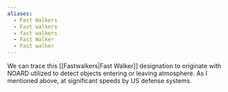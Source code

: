 ```yaml
---
aliases:
  - Fast Walkers
  - Fast walkers
  - fast walkers
  - Fast Walker
  - Fast walker
---
```

We can trace this [[Fastwalkers|Fast Walker]] designation to originate with NOARD utilized to detect objects entering or leaving atmosphere. As I mentioned above, at significant speeds by US defense systems. 
